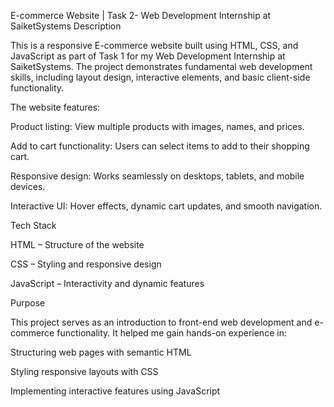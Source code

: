 E-commerce Website | Task 2- Web Development Internship at SaiketSystems
Description

This is a responsive E-commerce website built using HTML, CSS, and JavaScript as part of Task 1 for my Web Development Internship at SaiketSystems. The project demonstrates fundamental web development skills, including layout design, interactive elements, and basic client-side functionality.

The website features:

Product listing: View multiple products with images, names, and prices.

Add to cart functionality: Users can select items to add to their shopping cart.

Responsive design: Works seamlessly on desktops, tablets, and mobile devices.

Interactive UI: Hover effects, dynamic cart updates, and smooth navigation.

Tech Stack

HTML – Structure of the website

CSS – Styling and responsive design

JavaScript – Interactivity and dynamic features

Purpose

This project serves as an introduction to front-end web development and e-commerce functionality. It helped me gain hands-on experience in:

Structuring web pages with semantic HTML

Styling responsive layouts with CSS

Implementing interactive features using JavaScript
